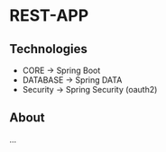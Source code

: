 # REST-APP

## Technologies  
* CORE -> Spring Boot  
* DATABASE -> Spring DATA  
* Security -> Spring Security (oauth2)
## About  
...